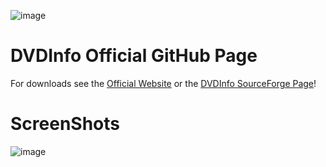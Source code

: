 ![image](https://github.com/user-attachments/assets/4f785210-38f0-4162-a15e-6f284515e159)

# DVDInfo Official GitHub Page

For downloads see the [Official Website](https://hdvdinfo.sourceforge.io/) or the [DVDInfo SourceForge Page](https://sourceforge.net/projects/hdvdinfo/)!

# ScreenShots

![image](https://github.com/user-attachments/assets/845825b0-5a99-46e7-ba33-4d14269442ca)
